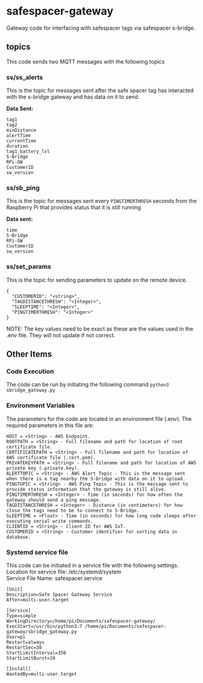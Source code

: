 # safespacer-gateway
Gateway code for interfacing with safespacer tags via safespacer s-bridge.
## topics
This code sends two MQTT messages with the following topics

### ss/ss_alerts
This is the topic for messages sent after the safe spacer tag has interacted with the s-bridge gateway and has data on it to send.

**Data Sent:**
```
tag1
tag2
minDistance
alertTime
currentTime
duration
tag1_battery_lvl
S-Bridge
RPi-GW
CustomerID
sw_version
```
### ss/sb_ping
This is the topic for messages sent every ```PINGTIMERTHRESH``` seconds from the Raspberry Pi that provides status that it is still running

**Data sent:**
```
time
S-Bridge
RPi-GW
CustomerID
sw_version
```
### ss/set_params
This is the topic for sending parameters to update on the remote device.

```
{
  "CUSTOMERID": "<string>",
  "TAGDISTANCETHRESH": "<Integer>",
  "SLEEPTIME": "<Integer>",
  "PINGTIMERTHRESH": "<Integer>"
}
```

NOTE: The key values need to be exact as these are the values used in the .env file. They will not update if not correct.

## Other Items
### Code Execution
The code can be run by initiating the following command
```python3 sbridge_gateway.py```
### Environment Variables
The parameters for the code are located in an environment file (.env). The required parameters in this file are:
```
HOST = <String> - AWS Endpoint.
ROOTPATH = <String> - Full filename and path for location of root certificate file.
CERTIFICATEPATH = <String> - Full filename and path for location of AWS certificate file (.cert.pem).
PRIVATEKEYPATH = <String> - Full filename and path for location of AWS private key (.private.key).
ALERTTOPIC = <String> - AWS Alert Topic - This is the message sent when there is a tag nearby the S-bridge with data on it to upload.
PINGTOPIC = <String> - AWS Ping Topic - This is the message sent to provide status information that the gateway is still alive.
PINGTIMERTHRESH = <Integer> - Time (in seconds) for how often the gateway should send a ping message.
TAGDISTANCETHRESH = <Integer> - Distance (in centimeters) for how close the tags need to be to connect to S-Bridge.
SLEEPTIME = <Float> - Time (in seconds) for how long code sleeps after executing serial write commands.
CLIENTID = <String> - Client ID for AWS IoT.
CUSTOMERID = <String> - Customer identifier for sorting data in database.
```

### Systemd service file
This code can be initiated in a service file with the following settings.<br>
Location for service file: /etc/systemd/system<br>
Service File Name: safespacer.service<br>

```
[Unit]
Description=Safe Spacer Gateway Service
After=multi-user.target

[Service]
Type=simple
WorkingDirectory=/home/pi/Documents/safespacer-gateway/
ExecStart=/usr/bin/python3.7 /home/pi/Documents/safespacer-gateway/sbridge_gateway.py
User=pi
Restart=always
RestartSec=30
StartLimitInterval=350
StartLimitBurst=10

[Install]
WantedBy=multi-user.target
```
